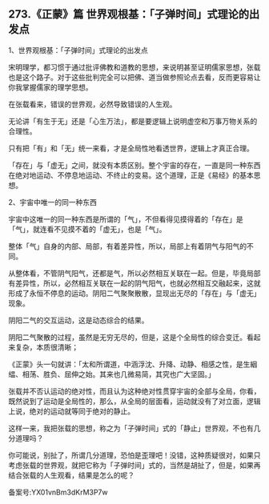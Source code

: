 ## 273.《正蒙》篇 世界观根基：「子弹时间」式理论的出发点
1、世界观根基：「子弹时间」式理论的出发点


宋明理学，都习惯于通过批评佛教和道教的思想，来说明甚至证明儒家思想，张载也是这个路子。对于这些批判完全可以把佛、道当做参照论点去看，反而更容易让你我掌握儒家的理学思想。


在张载看来，错误的世界观，必然导致错误的人生观。


无论讲「有生于无」还是「心生万法」，都是要逻辑上说明虚空和万事万物关系的合理性。


只有把「有」和「无」统一来看，才是全局性地看透世界，逻辑上才真正合理。


「存在」与「虚无」之间，就没有本质区别。整个宇宙的存在，一直是同一种东西在绝对地运动、不停息地运动、不终止的变易。这个道理，正是《易经》的基本思想。


2、宇宙中唯一的同一种东西


宇宙中这唯一的同一种东西是所谓的「气」，不但看得见摸得着的「存在」是「气」，就连看不见摸不着的「虚无」，也是「气」。


整体「气」自身的内部、局部，有着差异性，所以，局部上有着阴气与阳气的不同。


从整体看，不管阴气阳气，还都是气，所以必然相互关联在一起。但是，毕竟局部有差异性，所以，必然相互关联在一起的阴气阳气，也就必然相互交融起来，这就形成了永恒不停息的运动。阴阳二气聚聚散散，显现出无尽的「存在」与「虚无」现象。


阴阳二气的交互运动，这是动态综合的结果。


阴阳二气聚散的过程，虽然是无穷无尽的，但是，这是个全局性的综合变迁。看起来复杂，本质很清晰；


《正蒙》头一句就讲：「太和所谓道，中涵浮沈、升降、动静、相感之性，是生絪緼、相荡、胜负、屈伸之始。其来也几微易简，其究也广大坚固。」


张载并不否认运动的绝对性，而且认为这种绝对性贯穿宇宙的全部与全局，你看，既然说到了运动是全局性的，那么，从全局的层面看，运动就没有了对立面，逻辑上说，绝对的运动就等同于绝对的静止。


这样一来，我把张载的思想，称之为「子弹时间」式的「静止」世界观，不也有几分道理吗？


你可能说，别扯了，所谓几分道理，恐怕是歪理吧！没错，这种质疑很对，如果只考虑张载的世界观，就把它称为「子弹时间」式的，当然是胡扯了，但是，如果再结合张载的人生观看，结果是怎么的呢？


备案号:YX01vnBm3dKrM3P7w

